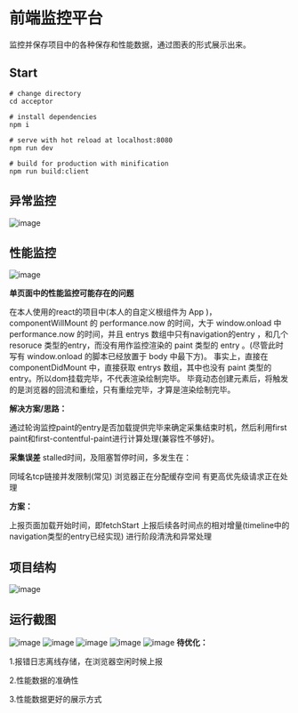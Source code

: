 # 前端监控平台

监控并保存项目中的各种保存和性能数据，通过图表的形式展示出来。

## Start

```shell
# change directory
cd acceptor

# install dependencies
npm i

# serve with hot reload at localhost:8080
npm run dev

# build for production with minification
npm run build:client
```
## 异常监控
![image](doc/异常监控.png)
## 性能监控
![image](doc/性能监控.png)

**单页面中的性能监控可能存在的问题**

在本人使用的react的项目中(本人的自定义根组件为  App  )，
componentWillMount  的  performance.now  的时间，大于  window.onload  中  performance.now  的时间，并且  entrys  数组中只有navigation的entry  ，和几个  resoruce  类型的entry，而没有用作监控渲染的   paint  类型的  entry  。(尽管此时写有  window.onload  的脚本已经放置于  body  中最下方)。
事实上，直接在  componentDidMount  中，直接获取  entrys  数组，其中也没有  paint  类型的  entry。所以dom挂载完毕，不代表渲染绘制完毕。
毕竟动态创建元素后，将触发的是浏览器的回流和重绘，只有重绘完毕，才算是渲染绘制完毕。

**解决方案/思路：**

通过轮询监控paint的entry是否加载提供完毕来确定采集结束时机，然后利用first paint和first-contentful-paint进行计算处理(兼容性不够好)。

**采集误差**
stalled时间，及阻塞暂停时间，多发生在：

同域名tcp链接并发限制(常见)
浏览器正在分配缓存空间
有更高优先级请求正在处理

**方案：**

上报页面加载开始时间，即fetchStart
上报后续各时间点的相对增量(timeline中的navigation类型的entry已经实现)
进行阶段清洗和异常处理


## 项目结构

![image](doc/监控平台.png)

## 运行截图
![image](doc/run1.png)
![image](doc/run2.png)
![image](doc/run3.png)
![image](doc/run4.png)
![image](doc/run5.png)
**待优化：**

1.报错日志离线存储，在浏览器空闲时候上报

2.性能数据的准确性

3.性能数据更好的展示方式